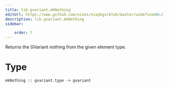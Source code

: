 ```yaml
---
title: lib.gvariant.mkNothing
editUrl: https://www.github.com/nixos/nixpkgs/blob/master/undefined#L219C15
description: lib.gvariant.mkNothing
sidebar:

    order: 7
---
```


Returns the GVariant nothing from the given element type.

# Type

```
mkNothing :: gvariant.type -> gvariant
```



